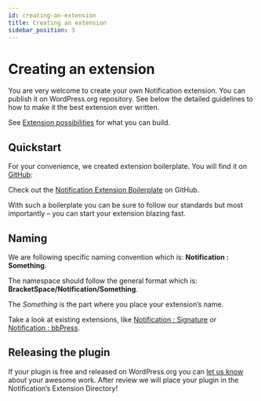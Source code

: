 ```yaml
---
id: creating-an-extension
title: Creating an extension
sidebar_position: 3
---
```


# Creating an extension

You are very welcome to create your own Notification extension. You can publish it on WordPress.org repository. See below the detailed guidelines to how to make it the best extension ever written.

See [Extension possibilities](extension-possibilities.md) for what you can build.

## Quickstart

For your convenience, we created extension boilerplate. You will find it on [GitHub](https://github.com/BracketSpace/Notification-Extension-Boilerplate):

Check out the [Notification Extension Boilerplate](https://github.com/BracketSpace/Notification-Extension-Boilerplate) on GitHub.

With such a boilerplate you can be sure to follow our standards but most importantly – you can start your extension blazing fast.

## Naming

We are following specific naming convention which is: **Notification : Something**.

The namespace should follow the general format which is: **BracketSpace/Notification/Something**.

The _Something_ is the part where you place your extension’s name.

Take a look at existing extensions, like [Notification : Signature](https://wordpress.org/plugins/signature-notification/) or [Notification : bbPress](https://wordpress.org/plugins/notification-bbpress/).

## Releasing the plugin

If your plugin is free and released on WordPress.org you can [let us know](https://bracketspace.com/contact/) about your awesome work. After review we will place your plugin in the Notification’s Extension Directory!

